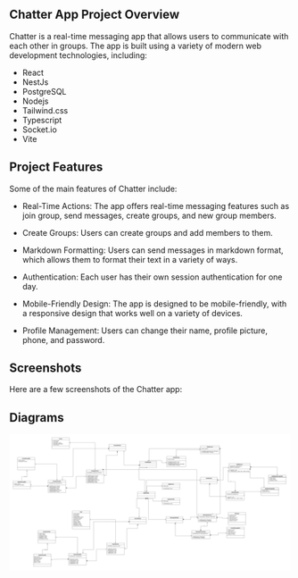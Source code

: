 ## Chatter App Project Overview

Chatter is a real-time messaging app that allows users to communicate with each other in groups.
The app is built using a variety of modern web development technologies, including:

- React
- NestJs
- PostgreSQL
- Nodejs
- Tailwind.css
- Typescript
- Socket.io
- Vite

## Project Features

Some of the main features of Chatter include:

- Real-Time Actions: The app offers real-time messaging features such as join group, send messages, create groups, and new group members.

- Create Groups: Users can create groups and add members to them.

- Markdown Formatting: Users can send messages in markdown format, which allows them to format their text in a variety of ways.

- Authentication: Each user has their own session authentication for one day.

- Mobile-Friendly Design: The app is designed to be mobile-friendly, with a responsive design that works well on a variety of devices.

- Profile Management: Users can change their name, profile picture, phone, and password.

## Screenshots

Here are a few screenshots of the Chatter app:

## Diagrams

![Diagram](Untitled.jpg)
